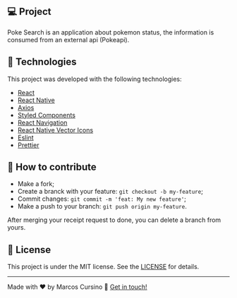 ## 💻 Project

Poke Search is an application about pokemon status, the information is consumed from an external api (Pokeapi).

## :rocket: Technologies

This project was developed with the following technologies:

- [React](https://reactjs.org)
- [React Native](https://facebook.github.io/react-native/)
- [Axios](https://github.com/axios/axios)
- [Styled Components](https://styled-components.com/)
- [React Navigation](https://reactnavigation.org/)
- [React Native Vector Icons](https://github.com/oblador/react-native-vector-icons)
- [Eslint](https://eslint.org/)
- [Prettier](https://prettier.io/)

## 🤔 How to contribute

- Make a fork;
- Create a branck with your feature: `git checkout -b my-feature`;
- Commit changes: `git commit -m 'feat: My new feature'`;
- Make a push to your branch: `git push origin my-feature`.

After merging your receipt request to done, you can delete a branch from yours.

## :memo: License

This project is under the MIT license. See the [LICENSE](LICENSE.md) for details.

---

Made with ♥ by Marcos Cursino :wave: [Get in touch!](www.google.com)
